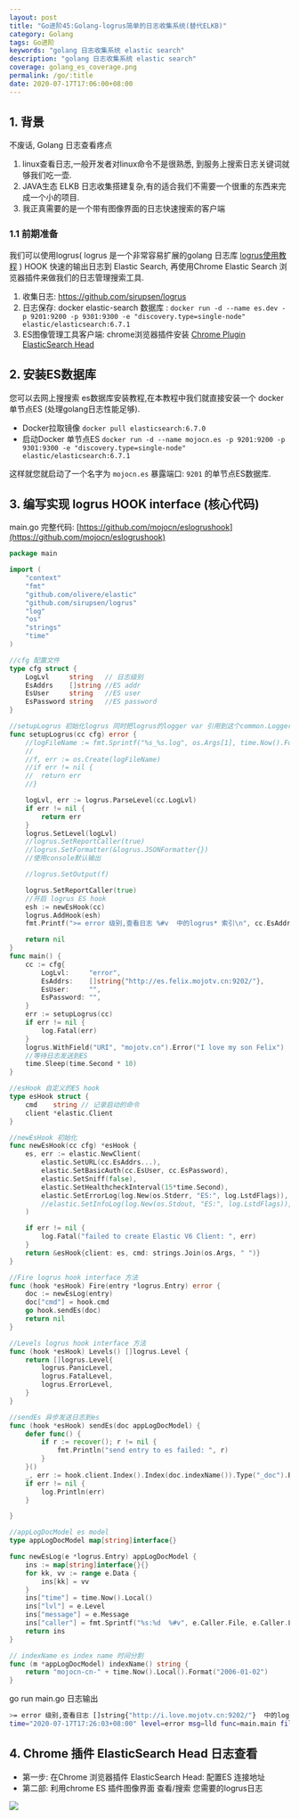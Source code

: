 ```yaml
---
layout: post
title: "Go进阶45:Golang-logrus简单的日志收集系统(替代ELKB)"
category: Golang
tags: Go进阶 
keywords: "golang 日志收集系统 elastic search"
description: "golang 日志收集系统 elastic search"
coverage: golang_es_coverage.png
permalink: /go/:title
date: 2020-07-17T17:06:00+08:00
---
```


## 1. 背景

不废话,
Golang 日志查看疼点

1. linux查看日志,一般开发者对linux命令不是很熟悉, 到服务上搜索日志关键词就够我们吃一壶.
2. JAVA生态 ELKB 日志收集搭建复杂,有的适合我们不需要一个很重的东西来完成一个小的项目.
3. 我正真需要的是一个带有图像界面的日志快速搜索的客户端

### 1.1 前期准备

我们可以使用logrus( logrus 是一个非常容易扩展的golang 日志库 [logrus使用教程](/2018/12/27/golang-logrus-tutorial) ) HOOK 快速的输出日志到 Elastic Search,
再使用Chrome Elastic Search 浏览器插件来做我们的日志管理搜索工具.

1. 收集日志:  https://github.com/sirupsen/logrus
2. 日志保存: docker elastic-search 数据库 : `docker run -d --name es.dev -p 9201:9200 -p 9301:9300 -e "discovery.type=single-node" elastic/elasticsearch:6.7.1`
3. ES图像管理工具客户端: chrome浏览器插件安装  [Chrome Plugin ElasticSearch Head](https://chrome.google.com/webstore/detail/elasticsearch-head/ffmkiejjmecolpfloofpjologoblkegm)

## 2. 安装ES数据库

您可以去网上搜搜索 es数据库安装教程,在本教程中我们就直接安装一个 docker 单节点ES (处理golang日志性能足够).

- Docker拉取镜像  `docker pull elasticsearch:6.7.0`
- 启动Docker 单节点ES `docker run -d --name mojocn.es -p 9201:9200 -p 9301:9300 -e "discovery.type=single-node" elastic/elasticsearch:6.7.1`

这样就您就启动了一个名字为 `mojocn.es` 暴露端口: `9201` 的单节点ES数据库.

## 3. 编写实现 logrus HOOK interface (核心代码)

main.go 完整代码: [https://github.com/mojocn/eslogrushook](https://github.com/mojocn/eslogrushook)

```go
package main

import (
	"context"
	"fmt"
	"github.com/olivere/elastic"
	"github.com/sirupsen/logrus"
	"log"
	"os"
	"strings"
	"time"
)

//cfg 配置文件
type cfg struct {
	LogLvl     string   // 日志级别
	EsAddrs    []string //ES addr
	EsUser     string   //ES user
	EsPassword string   //ES password
}

//setupLogrus 初始化logrus 同时把logrus的logger var 引用到这个common.Logger
func setupLogrus(cc cfg) error {
	//logFileName := fmt.Sprintf("%s_%s.log", os.Args[1], time.Now().Format("06_01_02T15_04_05"))
	//
	//f, err := os.Create(logFileName)
	//if err != nil {
	//	return err
	//}

	logLvl, err := logrus.ParseLevel(cc.LogLvl)
	if err != nil {
		return err
	}
	logrus.SetLevel(logLvl)
	//logrus.SetReportCaller(true)
	//logrus.SetFormatter(&logrus.JSONFormatter{})
	//使用console默认输出

	//logrus.SetOutput(f)

	logrus.SetReportCaller(true)
	//开启 logrus ES hook
	esh := newEsHook(cc)
	logrus.AddHook(esh)
	fmt.Printf(">= error 级别,查看日志 %#v  中的logrus* 索引\n", cc.EsAddrs)

	return nil
}
func main() {
	cc := cfg{
		LogLvl:     "error",
		EsAddrs:    []string{"http://es.felix.mojotv.cn:9202/"},
		EsUser:     "",
		EsPassword: "",
	}
	err := setupLogrus(cc)
	if err != nil {
		log.Fatal(err)
	}
	logrus.WithField("URI", "mojotv.cn").Error("I love my son Felix")
	//等待日志发送到ES
	time.Sleep(time.Second * 10)
}

//esHook 自定义的ES hook
type esHook struct {
	cmd    string // 记录启动的命令
	client *elastic.Client
}

//newEsHook 初始化
func newEsHook(cc cfg) *esHook {
	es, err := elastic.NewClient(
		elastic.SetURL(cc.EsAddrs...),
		elastic.SetBasicAuth(cc.EsUser, cc.EsPassword),
		elastic.SetSniff(false),
		elastic.SetHealthcheckInterval(15*time.Second),
		elastic.SetErrorLog(log.New(os.Stderr, "ES:", log.LstdFlags)),
		//elastic.SetInfoLog(log.New(os.Stdout, "ES:", log.LstdFlags)),
	)

	if err != nil {
		log.Fatal("failed to create Elastic V6 Client: ", err)
	}
	return &esHook{client: es, cmd: strings.Join(os.Args, " ")}
}

//Fire logrus hook interface 方法
func (hook *esHook) Fire(entry *logrus.Entry) error {
	doc := newEsLog(entry)
	doc["cmd"] = hook.cmd
	go hook.sendEs(doc)
	return nil
}

//Levels logrus hook interface 方法
func (hook *esHook) Levels() []logrus.Level {
	return []logrus.Level{
		logrus.PanicLevel,
		logrus.FatalLevel,
		logrus.ErrorLevel,
	}
}

//sendEs 异步发送日志到es
func (hook *esHook) sendEs(doc appLogDocModel) {
	defer func() {
		if r := recover(); r != nil {
			fmt.Println("send entry to es failed: ", r)
		}
	}()
	_, err := hook.client.Index().Index(doc.indexName()).Type("_doc").BodyJson(doc).Do(context.Background())
	if err != nil {
		log.Println(err)
	}

}

//appLogDocModel es model
type appLogDocModel map[string]interface{}

func newEsLog(e *logrus.Entry) appLogDocModel {
	ins := map[string]interface{}{}
	for kk, vv := range e.Data {
		ins[kk] = vv
	}
	ins["time"] = time.Now().Local()
	ins["lvl"] = e.Level
	ins["message"] = e.Message
	ins["caller"] = fmt.Sprintf("%s:%d  %#v", e.Caller.File, e.Caller.Line, e.Caller.Func)
	return ins
}

// indexName es index name 时间分割
func (m *appLogDocModel) indexName() string {
	return "mojocn-cn-" + time.Now().Local().Format("2006-01-02")
}

```

go run main.go 日志输出

```bash
>= error 级别,查看日志 []string{"http://i.love.mojotv.cn:9202/"}  中的logrus* 索引
time="2020-07-17T17:26:03+08:00" level=error msg=lld func=main.main file="D:/GolandProjects/logrusEsHook/main.go:59" URI=mojotv.cn
```

## 4. Chrome 插件 ElasticSearch Head 日志查看

- 第一步: 在Chrome 浏览器插件 ElasticSearch Head: 配置ES 连接地址
- 第二部: 利用chrome ES 插件图像界面 查看/搜索 您需要的logrus日志

![](/assets/image/logrus_es_hook.png)